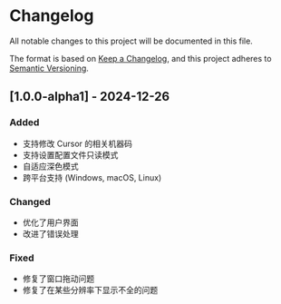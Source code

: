 # Changelog

All notable changes to this project will be documented in this file.

The format is based on [Keep a Changelog](https://keepachangelog.com/en/1.0.0/),
and this project adheres to [Semantic Versioning](https://semver.org/spec/v2.0.0.html).

## [1.0.0-alpha1] - 2024-12-26

### Added
- 支持修改 Cursor 的相关机器码
- 支持设置配置文件只读模式
- 自适应深色模式
- 跨平台支持 (Windows, macOS, Linux)

### Changed
- 优化了用户界面
- 改进了错误处理

### Fixed
- 修复了窗口拖动问题
- 修复了在某些分辨率下显示不全的问题